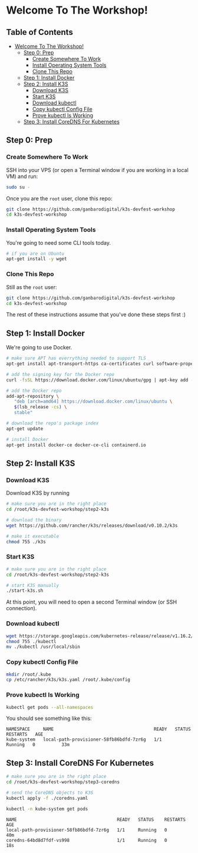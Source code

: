 # Welcome To The Workshop!

## Table of Contents <!-- omit in toc -->

- [Welcome To The Workshop!](#welcome-to-the-workshop)
  - [Step 0: Prep](#step-0-prep)
    - [Create Somewhere To Work](#create-somewhere-to-work)
    - [Install Operating System Tools](#install-operating-system-tools)
    - [Clone This Repo](#clone-this-repo)
  - [Step 1: Install Docker](#step-1-install-docker)
  - [Step 2: Install K3S](#step-2-install-k3s)
    - [Download K3S](#download-k3s)
    - [Start K3S](#start-k3s)
    - [Download kubectl](#download-kubectl)
    - [Copy kubectl Config File](#copy-kubectl-config-file)
    - [Prove kubectl Is Working](#prove-kubectl-is-working)
  - [Step 3: Install CoreDNS For Kubernetes](#step-3-install-coredns-for-kubernetes)

## Step 0: Prep

### Create Somewhere To Work

SSH into your VPS (or open a Terminal window if you are working in a local VM) and run:

```bash
sudo su -
```

Once you are the `root` user, clone this repo:

```bash
git clone https://github.com/ganbarodigital/k3s-devfest-workshop
cd k3s-devfest-workshop
```

### Install Operating System Tools

You're going to need some CLI tools today. 

```bash
# if you are on Ubuntu
apt-get install -y wget
```

### Clone This Repo

Still as the `root` user:

```bash
git clone https://github.com/ganbarodigital/k3s-devfest-workshop
cd k3s-devfest-workshop
```

The rest of these instructions assume that you've done these steps first :)

## Step 1: Install Docker

We're going to use Docker.

```bash
# make sure APT has everrything needed to support TLS
apt-get install apt-transport-https ca-certificates curl software-properties-common

# add the signing key for the Docker repo
curl -fsSL https://download.docker.com/linux/ubuntu/gpg | apt-key add -

# add the Docker repo
add-apt-repository \
   "deb [arch=amd64] https://download.docker.com/linux/ubuntu \
   $(lsb_release -cs) \
   stable"

# download the repo's package index
apt-get update

# install Docker
apt-get install docker-ce docker-ce-cli containerd.io
```

## Step 2: Install K3S

### Download K3S

Download K3S by running

```bash
# make sure you are in the right place
cd /root/k3s-devfest-workshop/step2-k3s

# download the binary
wget https://github.com/rancher/k3s/releases/download/v0.10.2/k3s

# make it executable
chmod 755 ./k3s
```

### Start K3S

```bash
# make sure you are in the right place
cd /root/k3s-devfest-workshop/step2-k3s

# start K3S manually
./start-k3s.sh
```

At this point, you will need to open a second Terminal window (or SSH connection).

### Download kubectl

```bash
wget https://storage.googleapis.com/kubernetes-release/release/v1.16.2/bin/linux/amd64/kubectl
chmod 755 ./kubectl
mv ./kubectl /usr/local/sbin
```

### Copy kubectl Config File

```bash
mkdir /root/.kube
cp /etc/rancher/k3s/k3s.yaml /root/.kube/config
```

### Prove kubectl Is Working

```bash
kubectl get pods --all-namespaces
```

You should see something like this:

```
NAMESPACE     NAME                                      READY   STATUS    RESTARTS   AGE
kube-system   local-path-provisioner-58fb86bdfd-7zr6g   1/1     Running   0          33m
```

## Step 3: Install CoreDNS For Kubernetes

```bash
# make sure you are in the right place
cd /root/k3s-devfest-workshop/step3-coredns

# send the CoreDNS objects to K3S
kubectl apply -f ./coredns.yaml
```

```bash
kubectl -n kube-system get pods
```

```
NAME                                      READY   STATUS    RESTARTS   AGE
local-path-provisioner-58fb86bdfd-7zr6g   1/1     Running   0          40m
coredns-64bd8d7fdf-vs998                  1/1     Running   0          18s
```

